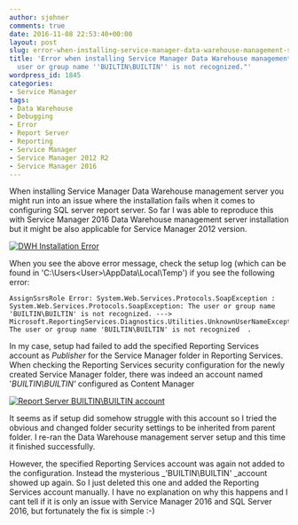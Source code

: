 ```yaml
---
author: sjohner
comments: true
date: 2016-11-08 22:53:40+00:00
layout: post
slug: error-when-installing-service-manager-data-warehouse-management-server-the-user-or-group-name-builtinbuiltin-is-not-recognized
title: 'Error when installing Service Manager Data Warehouse management server: "The
  user or group name ''BUILTIN\BUILTIN'' is not recognized."'
wordpress_id: 1845
categories:
- Service Manager
tags:
- Data Warehouse
- Debugging
- Error
- Report Server
- Reporting
- Service Manager
- Service Manager 2012 R2
- Service Manager 2016
---
```


When installing Service Manager Data Warehouse management server you might run into an issue where the installation fails when it comes to configuring SQL server report server. So far I was able to reproduce this with Service Manager 2016 Data Warehouse management server installation but it might be also applicable for Service Manager 2012 version.

[![DWH Installation Error](/images/SCSM_DWH_ReportingError.png)](/images/SCSM_DWH_ReportingError.png)

When you see the above error message, check the setup log (which can be found in 'C:\Users\<User>\AppData\Local\Temp') if you see the following error:


    AssignSsrsRole Error: System.Web.Services.Protocols.SoapException : System.Web.Services.Protocols.SoapException: The user or group name 'BUILTIN\BUILTIN' is not recognized. ---> Microsoft.ReportingServices.Diagnostics.Utilities.UnknownUserNameException: The user or group name 'BUILTIN\BUILTIN' is not recognized  .


In my case, setup had failed to add the specified Reporting Services account as _Publisher_ for the Service Manager folder in Reporting Services. When checking the Reporting Services security configuration for the newly created Service Manager folder, there was indeed an account named '_BUILTIN\BUILTIN'_ configured as Content Manager

[![Report Server BUILTIN\BUILTIN account](/images/ReportServerBuiltinAccount-1024x543.png)](/images/ReportServerBuiltinAccount.png)

It seems as if setup did somehow struggle with this account so I tried the obvious and changed folder security settings to be inherited from parent folder. I re-ran the Data Warehouse management server setup and this time it finished successfully.

However, the specified Reporting Services account was again not added to the configuration. Instead the mysterious _'BUILTIN\BUILTIN' _account showed up again. So I just deleted this one and added the Reporting Services account manually. I have no explanation on why this happens and I cant tell if it is only an issue with Service Manager 2016 and SQL Server 2016, but fortunately the fix is simple :-)
